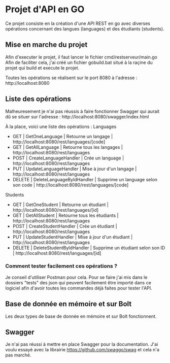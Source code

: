 # Projet d'API en GO
Ce projet consiste en la création d'une API REST en go avec diverses opérations concernant des langues (languages) et des étudiants (students).

## Mise en marche du projet
Afin d'executer le projet, il faut lancer le fichier cmd/restserveur/main.go
Afin de faciliter cela, j'ai créé un fichier gobuild.bat situé à la raçine du projet qui build et execute le projet.

Toutes les opérations se réalisent sur le port 8080 à l'adresse : http://localhost:8080

## Liste des opérations
Malheuresement je n'ai pas réussis à faire fonctionner Swagger qui aurait dû se situer sur l'adresse : http://localhost:8080/swagger/index.html

À la place, voici une liste des opérations :
Languages
* GET | GetOneLanguage | Retourne un langage | http://localhost:8080/rest/languages/[code]
* GET | GetAllLanguage | Retourne tous les langages | http://localhost:8080/rest/languages
* POST | CreateLanguageHandler | Crée un language | http://localhost:8080/rest/languages
* PUT | UpdateLanguageHandler | Mise à jour d'un langage | http://localhost:8080/rest/languages
* DELETE | DeleteLanguageByIdHandler | Supprime un language selon son code | http://localhost:8080/rest/languages/[code]

Students
* GET | GetOneStudent | Retourne un étudiant | http://localhost:8080/rest/languages/[id]
* GET | GetAllStudent | Retourne tous les étudiants | http://localhost:8080/rest/languages
* POST | CreateStudentHandler | Crée un étudiant | http://localhost:8080/rest/languages
* PUT | UpdateStudentHandler | Mise à jour d'un étudiant | http://localhost:8080/rest/languages
* DELETE | DeleteStudentByIdHandler | Supprime un étudiant selon son ID | http://localhost:8080/rest/languages/[id]

### Comment tester facilement ces opérations ?
Je conseil d'utiliser Postman pour cela. Pour se faire j'ai mis dans le dossiers "tests" des json qui peuvent facilement être importé dans ce logiciel afin d'avoir toutes les commandes déjà faites pour tester l'API.

## Base de donnée en mémoire et sur Bolt
Les deux types de base de donnée en mémoire et sur Bolt fonctionnent.

## Swagger
Je n'ai pas réussi à mettre en place Swagger pour la documentation.
J'ai voulu essayé avec la librairie https://github.com/swaggo/swag et cela n'a pas marché.
